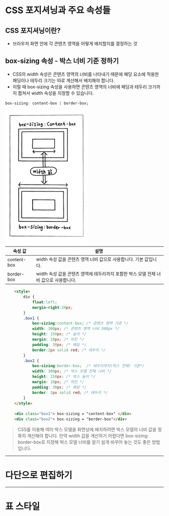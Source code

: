 # CSS 포지셔닝과 주요 속성들

## CSS 포지셔닝이란? 
- 브라우저 화면 안에 각 콘텐츠 영역을 어떻게 배치할지를 결정하는 것

## box-sizing 속성 - 박스 너비 기준 정하기

- CSS의 width 속성은 콘텐츠 영역의 너비를 나타내기 때문에 해당 요소에 적용한 패딩이나 테두리 크기는 따로 계산해서 배치해야 합니다. 
- 이럴 때 box-sizing 속성을 사용하면 콘텐츠 영역의 너비에 패딩과 테두리 크기까지 합쳐서 width 속성을 지정할 수 있습니다.

```css
box-sizing: content-box | border-box;
```

![image1](https://raw.githubusercontent.com/yonggyo1125/lecture_html_css/master/09%20CSS%20%EB%A0%88%EC%9D%B4%EC%95%84%EC%9B%83/images/1.png)

|속성 값|설명|
|---|----|
|content-box|width 속성 값을 콘텐츠 영역 너비 값으로 사용합니다. 기본 값입니다.|
|border-box|width 속성 값을 콘텐츠 영역에 테두리까지 포함한 박스 모델 전체 너비 값으로 사용합니다.|


```html
    <style>
		div {
			float:left;
			margin-right:20px;
		}
		.box1 {
			box-sizing:content-box; /* 콘텐츠 영역 기준 */
			width: 300px; /* 콘텐츠 영역 너비 300px */
			height: 150px; /* 높이 */
			margin: 10px; /* 마진 */
			padding: 30px; /* 패딩 */
			border:2px solid red; /* 테두리 */
		}
		.box2 {
			box-sizing:border-box;  /* 테두리까지(박스 전체) 기준*/
			width: 300px; /* 박스 모델 전체 너비 */
			height: 150px; /* 박스 높이 */
			margin: 10px; /* 마진 */
			padding: 30px; /* 패딩 */
			border: 2px solid red; /* 테두리 */
		}
	</style>

    <div class="box1"> box-sizing = "content-box" </div>
    <div class="box2"> box-sizing = "border-box"</div>
```

> CSS를 이용해 여러 박스 모델을 화면상에 배치하려면 박스 모델의 너비 값을 정확히 계산해야 합니다. 만약 width 값을 계산하기 어렵다면 box-sizing: border-box로 지정해 박스 모델 너비를 알기 쉽게 바꾸어 놓는 것도 좋은 방법입니다.

--- 

# 다단으로 편집하기

---

# 표 스타일